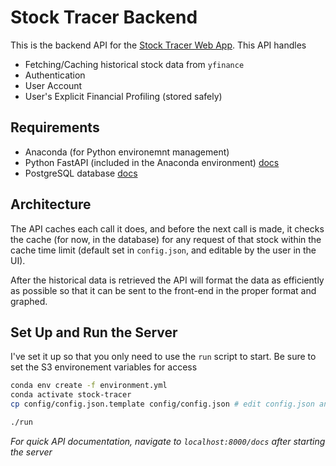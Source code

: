 # Stock Tracer Backend

This is the backend API for the [Stock Tracer Web App](www.github.com/jmoussa/stock-tracer-fe).
This API handles 
- Fetching/Caching historical stock data from `yfinance`
- Authentication
- User Account 
- User's Explicit Financial Profiling (stored safely)

## Requirements

- Anaconda (for Python environemnt management)
- Python FastAPI (included in the Anaconda environment) [docs](https://fastapi.tiangolo.com/)
- PostgreSQL database [docs](https://www.postgresql.org/docs/13/index.html)

## Architecture

The API caches each call it does, and before the next call is made,
it checks the cache (for now, in the database) for any request of that stock within the cache time limit
(default set in `config.json`, and editable by the user in the UI).

After the historical data is retrieved the API will format the data as efficiently as possible
so that it can be sent to the front-end in the proper format and graphed.

## Set Up and Run the Server

I've set it up so that you only need to use the `run` script to start.
Be sure to set the S3 environement variables for access

```bash
conda env create -f environment.yml
conda activate stock-tracer 
cp config/config.json.template config/config.json # edit config.json and fill with your values/credentials

./run
```

_For quick API documentation, navigate to `localhost:8000/docs` after starting the server_
